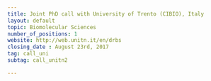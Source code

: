 ```yaml
---
title: Joint PhD call with University of Trento (CIBIO), Italy
layout: default
topic: Biomolecular Sciences
number_of_positions: 1
website: http://web.unitn.it/en/drbs
closing_date : August 23rd, 2017
tag: call_uni
subtag: call_unitn2

---
```

